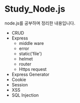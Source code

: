 # Study_Node.js
node.js를 공부하며 정리한 내용입니다.

* CRUD
* Express
  - middle ware
  - error
  - static('file')
  - helmet
  - router
  - Https request
* Express Generator
* Cookie
* Session
* XSS
* SQL Injection

